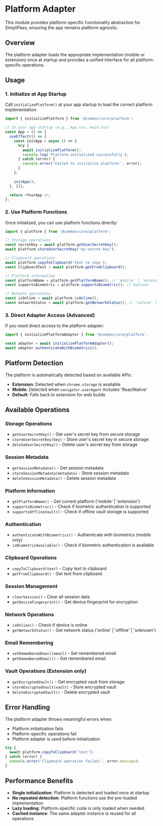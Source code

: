 # Platform Adapter

This module provides platform-specific functionality abstraction for SimpliPass, ensuring the app remains platform-agnostic.

## Overview

The platform adapter loads the appropriate implementation (mobile or extension) once at startup and provides a unified interface for all platform-specific operations.

## Usage

### 1. Initialize at App Startup

Call `initializePlatform()` at your app startup to load the correct platform implementation:

```typescript
import { initializePlatform } from '@common/core/platform';

// In your app startup (e.g., App.tsx, main.tsx)
const App = () => {
  useEffect(() => {
    const initApp = async () => {
      try {
        await initializePlatform();
        console.log('Platform initialized successfully');
      } catch (error) {
        console.error('Failed to initialize platform:', error);
      }
    };
    
    initApp();
  }, []);

  return <YourApp />;
};
```

### 2. Use Platform Functions

Once initialized, you can use platform functions directly:

```typescript
import { platform } from '@common/core/platform';

// Storage operations
const secretKey = await platform.getUserSecretKey();
await platform.storeUserSecretKey('my-secret-key');

// Clipboard operations
await platform.copyToClipboard('text to copy');
const clipboardText = await platform.getFromClipboard();

// Platform information
const platformName = platform.getPlatformName(); // 'mobile' | 'extension'
const supportsBiometric = platform.supportsBiometric(); // boolean

// Network operations
const isOnline = await platform.isOnline();
const networkStatus = await platform.getNetworkStatus(); // 'online' | 'offline' | 'unknown'
```

### 3. Direct Adapter Access (Advanced)

If you need direct access to the platform adapter:

```typescript
import { initializePlatformAdapter } from '@common/core/platform';

const adapter = await initializePlatformAdapter();
await adapter.authenticateWithBiometrics();
```

## Platform Detection

The platform is automatically detected based on available APIs:

- **Extension**: Detected when `chrome.storage` is available
- **Mobile**: Detected when `navigator.userAgent` includes 'ReactNative'
- **Default**: Falls back to extension for web builds

## Available Operations

### Storage Operations
- `getUserSecretKey()` - Get user's secret key from secure storage
- `storeUserSecretKey(key)` - Store user's secret key in secure storage
- `deleteUserSecretKey()` - Delete user's secret key from storage

### Session Metadata
- `getSessionMetadata()` - Get session metadata
- `storeSessionMetadata(metadata)` - Store session metadata
- `deleteSessionMetadata()` - Delete session metadata

### Platform Information
- `getPlatformName()` - Get current platform ('mobile' | 'extension')
- `supportsBiometric()` - Check if biometric authentication is supported
- `supportsOfflineVault()` - Check if offline vault storage is supported

### Authentication
- `authenticateWithBiometrics()` - Authenticate with biometrics (mobile only)
- `isBiometricAvailable()` - Check if biometric authentication is available

### Clipboard Operations
- `copyToClipboard(text)` - Copy text to clipboard
- `getFromClipboard()` - Get text from clipboard

### Session Management
- `clearSession()` - Clear all session data
- `getDeviceFingerprint()` - Get device fingerprint for encryption

### Network Operations
- `isOnline()` - Check if device is online
- `getNetworkStatus()` - Get network status ('online' | 'offline' | 'unknown')

### Email Remembering
- `setRememberedEmail(email)` - Set remembered email
- `getRememberedEmail()` - Get remembered email

### Vault Operations (Extension only)
- `getEncryptedVault()` - Get encrypted vault from storage
- `storeEncryptedVault(vault)` - Store encrypted vault
- `deleteEncryptedVault()` - Delete encrypted vault

## Error Handling

The platform adapter throws meaningful errors when:

- Platform initialization fails
- Platform-specific operations fail
- Platform adapter is used before initialization

```typescript
try {
  await platform.copyToClipboard('text');
} catch (error) {
  console.error('Clipboard operation failed:', error.message);
}
```

## Performance Benefits

- **Single initialization**: Platform is detected and loaded once at startup
- **No repeated detection**: Platform functions use the pre-loaded implementation
- **Lazy loading**: Platform-specific code is only loaded when needed
- **Cached instance**: The same adapter instance is reused for all operations 